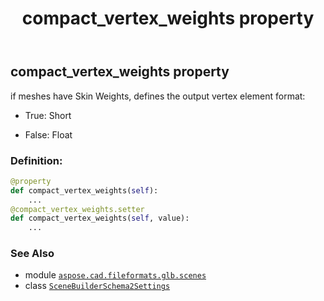 ﻿---
title: compact_vertex_weights property
second_title: Aspose.CAD for Python via .NET API References
description: 
type: docs
weight: 30
url: /python-net/aspose.cad.fileformats.glb.scenes/scenebuilderschema2settings/compact_vertex_weights/
is_root: false
---

## compact_vertex_weights property


if meshes have Skin Weights, defines the output vertex element format:

- True: Short

- False: Float
### Definition:
```python
@property
def compact_vertex_weights(self):
    ...
@compact_vertex_weights.setter
def compact_vertex_weights(self, value):
    ...
```

### See Also
* module [`aspose.cad.fileformats.glb.scenes`](../../)
* class [`SceneBuilderSchema2Settings`](/cad/python-net/aspose.cad.fileformats.glb.scenes/scenebuilderschema2settings)
